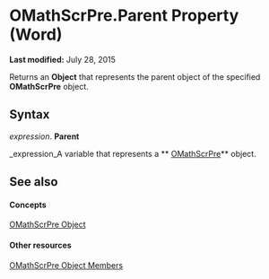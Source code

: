 
# OMathScrPre.Parent Property (Word)

 **Last modified:** July 28, 2015

Returns an  **Object** that represents the parent object of the specified **OMathScrPre** object.

## Syntax

 _expression_. **Parent**

 _expression_A variable that represents a  ** [OMathScrPre](0d3ca716-83e4-21c2-53d7-b75d99519aa0.md)** object.


## See also


#### Concepts


 [OMathScrPre Object](0d3ca716-83e4-21c2-53d7-b75d99519aa0.md)
#### Other resources


 [OMathScrPre Object Members](d87ce871-8f49-db54-0c98-5db05d0f67bf.md)
